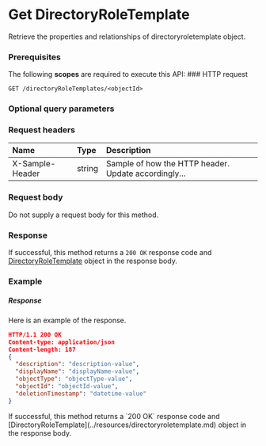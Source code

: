 # Get DirectoryRoleTemplate

Retrieve the properties and relationships of directoryroletemplate object.
### Prerequisites
The following **scopes** are required to execute this API: ### HTTP request
<!-- { "blockType": "ignored" } -->
```http
GET /directoryRoleTemplates/<objectId>
```
### Optional query parameters

### Request headers
| Name       | Type | Description|
|:-----------|:------|:----------|
| X-Sample-Header  | string  | Sample of how the HTTP header. Update accordingly...|

### Request body
Do not supply a request body for this method.
### Response
If successful, this method returns a `200 OK` response code and [DirectoryRoleTemplate](../resources/directoryroletemplate.md) object in the response body.
### Example
##### Response
Here is an example of the response.
<!-- {
  "blockType": "response",
  "truncated": false,
  "@odata.type": "directoryroletemplate"
} -->
```json
HTTP/1.1 200 OK
Content-type: application/json
Content-length: 187
{
  "description": "description-value",
  "displayName": "displayName-value",
  "objectType": "objectType-value",
  "objectId": "objectId-value",
  "deletionTimestamp": "datetime-value"
}
```

<!-- uuid: 7d14a234-c224-4ed8-89d8-9041f1cbff8a
2015-10-15 03:41:18 UTC -->
<!-- {
  "type": "#page.annotation",
  "description": "Get DirectoryRoleTemplate",
  "keywords": "",
  "section": "documentation",
  "tocPath": ""
}-->If successful, this method returns a `200 OK` response code and [DirectoryRoleTemplate](../resources/directoryroletemplate.md) object in the response body.
